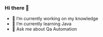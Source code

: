 ### Hi there 👋

- 🔭 I’m currently working on my knowledge
- 🌱 I’m currently learning Java 
- 💬 Ask me about Qa Automation
